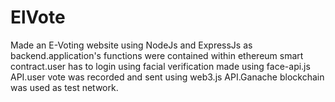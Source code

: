 # ElVote
Made an E-Voting website using NodeJs and ExpressJs as backend.application's functions were contained within ethereum smart contract.user has to login using facial verification made using face-api.js API.user vote was recorded and sent using web3.js API.Ganache blockchain was used as test network.

